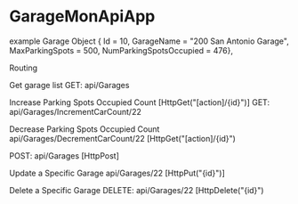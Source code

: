 # GarageMonApiApp

example Garage Object
{ Id = 10, GarageName = "200 San Antonio Garage", MaxParkingSpots = 500, NumParkingSpotsOccupied = 476},

Routing

Get garage list
GET: api/Garages

Increase Parking Spots Occupied Count
[HttpGet("[action]/{id}")]
GET: api/Garages/IncrementCarCount/22

Decrease Parking Spots Occupied Count
api/Garages/DecrementCarCount/22
[HttpGet("[action]/{id}")

POST: api/Garages
[HttpPost]

Update a Specific Garage
api/Garages/22
[HttpPut("{id}")]

Delete a Specific Garage
DELETE: api/Garages/22
[HttpDelete("{id}")





